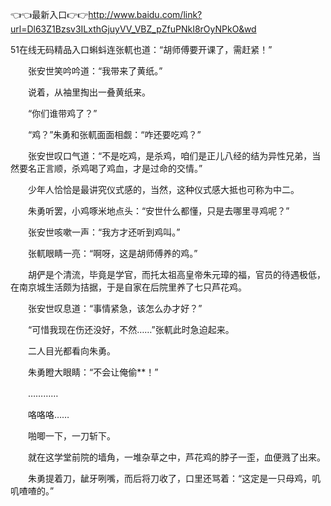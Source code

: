 👈👈最新入口👉👉http://www.baidu.com/link?url=Dl63Z1Bzsv3ILxthGjuyVV_VBZ_pZfuPNkI8rOyNPkO&wd






51在线无码精品入口蝌蚪连张軏也道：“胡师傅要开课了，需赶紧！”

　　张安世笑吟吟道：“我带来了黄纸。”

　　说着，从袖里掏出一叠黄纸来。

　　“你们谁带鸡了？”

　　“鸡？”朱勇和张軏面面相觑：“咋还要吃鸡？”

　　张安世叹口气道：“不是吃鸡，是杀鸡，咱们是正儿八经的结为异性兄弟，当然要名正言顺，杀鸡喝了鸡血，才是过命的交情。”

　　少年人恰恰是最讲究仪式感的，当然，这种仪式感大抵也可称为中二。

　　朱勇听罢，小鸡啄米地点头：“安世什么都懂，只是去哪里寻鸡呢？”

　　张安世咳嗽一声：“我方才还听到鸡叫。”

　　张軏眼睛一亮：“啊呀，这是胡师傅养的鸡。”

　　胡俨是个清流，毕竟是学官，而托太祖高皇帝朱元璋的福，官员的待遇极低，在南京城生活颇为拮据，于是自家在后院里养了七只芦花鸡。

　　张安世叹息道：“事情紧急，该怎么办才好？”

　　“可惜我现在伤还没好，不然……”张軏此时急迫起来。

　　二人目光都看向朱勇。

　　朱勇瞪大眼睛：“不会让俺偷**！”

　　…………

　　咯咯咯……

　　啪唧一下，一刀斩下。

　　就在这学堂前院的墙角，一堆杂草之中，芦花鸡的脖子一歪，血便溅了出来。

　　朱勇提着刀，龇牙咧嘴，而后将刀收了，口里还骂着：“这定是一只母鸡，叽叽喳喳的。”

